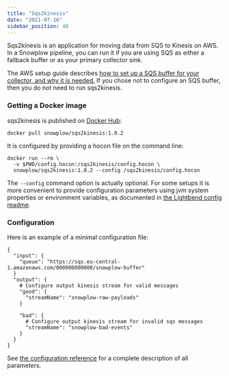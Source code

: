 ```yaml
---
title: "Sqs2kinesis"
date: "2021-07-16"
sidebar_position: 40
---
```


Sqs2kinesis is an application for moving data from SQS to Kinesis on AWS. In a Snowplow pipeline, you can run it if you are using SQS as either a fallback buffer or as your primary collector sink.

The AWS setup guide describes [how to set up a SQS buffer for your collector, and why it is needed.](/docs/pipeline-components-and-applications/stream-collector/configure/#setting-up-an-sqs-buffer-2-0-0) If you chose not to configure an SQS buffer, then you do not need to run sqs2kinesis.

### Getting a Docker image

sqs2kinesis is published on [Docker Hub](https://hub.docker.com/r/snowplow/sqs2kinesis/tags):

```
docker pull snowplow/sqs2kinesis:1.0.2
```

It is configured by providing a hocon file on the command line:

```
docker run --rm \
  -v $PWD/config.hocon:/sqs2kinesis/config.hocon \
  snowplow/sqs2kinesis:1.0.2 --config /sqs2kinesis/config.hocon
```

The `--config` command option is actually optional. For some setups it is more convenient to provide configuration parameters using jvm system properties or environment variables, as documented in [the Lightbend config readme](https://github.com/lightbend/config/blob/v1.4.1/README.md).

### Configuration

Here is an example of a minimal configuration file:

```
{
  "input": {
    "queue": "https://sqs.eu-central-1.amazonaws.com/000000000000/snowplow-buffer"
  }
  "output": {
    # Configure output kinesis stream for valid messages
    "good": {
      "streamName": "snowplow-raw-payloads"
    }

    "bad": {
      # Configure output kinesis stream for invalid sqs messages
      "streamName": "snowplow-bad-events"
    }
  }
}
```

See [the configuration reference](/docs/pipeline-components-and-applications/sqs2kinesis/sqs2kinesis-configuration-reference/) for a complete description of all parameters.
